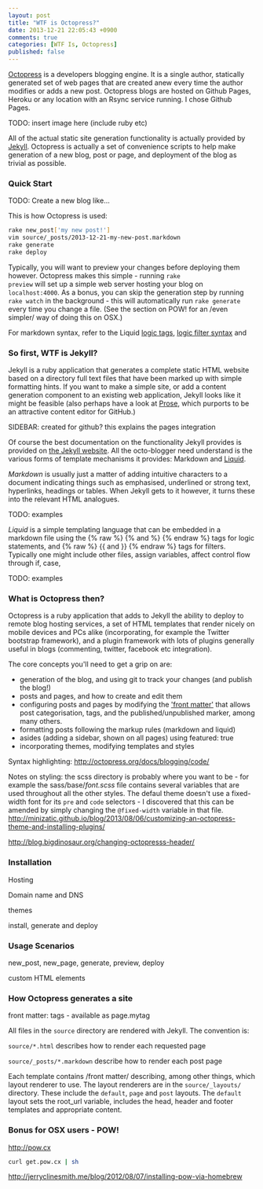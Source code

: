 ```yaml
---
layout: post
title: "WTF is Octopress?"
date: 2013-12-21 22:05:43 +0900
comments: true
categories: [WTF Is, Octopress]
published: false
---
```


[Octopress](http://octopress.org) is a developers blogging engine. It is a single author, statically generated set of web pages that are created anew every time the author modifies or adds a new post. Octopress blogs are hosted on Github Pages, Heroku or any location with an Rsync service running. I chose Github Pages.

TODO: insert image here (include ruby etc)

All of the actual static site generation functionality is actually provided by [Jekyll](http://jekyllrb.com/). Octopress is actually a set of convenience scripts to help make generation of a new blog, post or page, and deployment of the blog as trivial as possible. 

### Quick Start

TODO: Create a new blog like...

This is how Octopress is used:

``` bash The simplest Octopress workflow linenos:false
rake new_post['my new post!']
vim source/_posts/2013-12-21-my-new-post.markdown
rake generate
rake deploy
```

Typically, you will want to preview your changes before deploying them however. Octopress makes this simple - running <code>rake preview</code> will set up a simple web server hosting your blog on <code>localhost:4000</code>. As a bonus, you can skip the generation step by running <code>rake watch</code> in the background - this will automatically run <code>rake generate</code> every time you change a file. (See the section on POW! for an /even simpler/ way of doing this on OSX.)

For markdown syntax, refer to the Liquid [logic tags](http://docs.shopify.com/themes/liquid-basics/logic), [logic filter syntax](http://docs.shopify.com/themes/liquid-basics/output) and 

### So first, WTF is Jekyll?

Jekyll is a ruby application that generates a complete static HTML website based on a directory full text files that have been marked up with simple formatting hints. If you want to make a simple site, or add a content generation component to an existing web application, Jekyll looks like it might be feasible (also perhaps have a look at [Prose](http://prose.io), which purports to be an attractive content editor for GitHub.)

SIDEBAR: created for github? this explains the pages integration

Of course the best documentation on the functionality Jekyll provides is provided on [the Jekyll website](http://jekyllrb.com/docs/home/). All the octo-blogger need understand is the various forms of template mechanisms it provides: Markdown and [Liquid](http://wiki.shopify.com/Liquid).

*Markdown* is usually just a matter of adding intuitive characters to a document indicating things such as emphasised, underlined or strong text, hyperlinks, headings or tables. When Jekyll gets to it however, it turns these into the relevant HTML analogues. 

TODO: examples

*Liquid* is a simple templating language that can be embedded in a markdown file using the {% raw %} {% and %} {% endraw %} tags for logic statements, and {% raw %} {{ and }} {% endraw %} tags for filters. Typically one might include other files, assign variables, affect control flow through if, case, 

TODO: examples

### What is Octopress then?

Octopress is a ruby application that adds to Jekyll the ability to deploy to remote blog hosting services, a set of HTML templates that render nicely on mobile devices and PCs alike (incorporating, for example the Twitter bootstrap framework), and a plugin framework with lots of plugins generally useful in blogs (commenting, twitter, facebook etc integration).

The core concepts you'll need to get a grip on are:
 - generation of the blog, and using git to track your changes (and publish the blog!)
 - posts and pages, and how to create and edit them
 - configuring posts and pages by modifying the ['front matter'](http://jekyllrb.com/docs/frontmatter/) that allows post categorisation, tags, and the published/unpublished marker, among many others. 
 - formatting posts following the markup rules (markdown and liquid)
 - asides (adding a sidebar, shown on all pages) using featured: true
 - incorporating themes, modifying templates and styles

Syntax highlighting: http://octopress.org/docs/blogging/code/

Notes on styling: the scss directory is probably where you want to be - for example the sass/base/_font.scss_ file contains several variables that are used throughout all the other styles. The defaul theme doesn't use a fixed-width font for its <code>pre</code> and <code>code</code> selectors - I discovered that this can be amended by simply changing the <code>@fixed-width</code> variable in that file. 
http://minizatic.github.io/blog/2013/08/06/customizing-an-octopress-theme-and-installing-plugins/

http://blog.bigdinosaur.org/changing-octopresss-header/

### Installation

Hosting

Domain name and DNS

themes

install, generate and deploy

### Usage Scenarios

new_post, new_page, generate, preview, deploy

custom HTML elements

### How Octopress generates a site

front matter: tags - available as page.mytag

All files in the <code>source</code> directory are rendered with Jekyll. The convention is:

<code>source/*.html</code> describes how to render each requested page

<code>source/_posts/*.markdown</code> describe how to render each post page

Each template contains /front matter/ describing, among other things, which layout renderer to use. The layout renderers are in the <code>source/_layouts/</code> directory. These include the <code>default</code>, <code>page</code> and <code>post</code> layouts. The <code>default</code> layout sets the root_url variable, includes the head, header and footer templates and appropriate content.

### Bonus for OSX users - POW!

http://pow.cx 

```bash
curl get.pow.cx | sh
```

http://jerryclinesmith.me/blog/2012/08/07/installing-pow-via-homebrew

